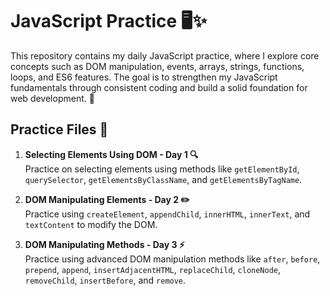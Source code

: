# JavaScript Practice 🖥️✨

This repository contains my daily JavaScript practice, where I explore core concepts such as DOM manipulation, events, arrays, strings, functions, loops, and ES6 features. The goal is to strengthen my JavaScript fundamentals through consistent coding and build a solid foundation for web development. 🚀

## Practice Files 📁

1. **Selecting Elements Using DOM - Day 1 🔍**  
   Practice on selecting elements using methods like `getElementById`, `querySelector`, `getElementsByClassName`, and `getElementsByTagName`.

2. **DOM Manipulating Elements - Day 2 ✏️**  
   Practice using `createElement`, `appendChild`, `innerHTML`, `innerText`, and `textContent` to modify the DOM.

3. **DOM Manipulating Methods - Day 3 ⚡**  
   Practice using advanced DOM manipulation methods like `after`, `before`, `prepend`, `append`, `insertAdjacentHTML`, `replaceChild`, `cloneNode`, `removeChild`, `insertBefore`, and `remove`.
